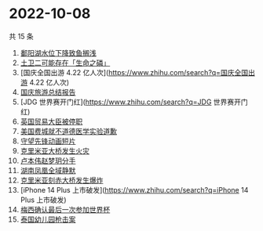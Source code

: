 # 2022-10-08

共 15 条

<!-- BEGIN -->
<!-- 最后更新时间 Sat Oct 08 2022 16:16:16 GMT+0800 (China Standard Time) -->

1. [鄱阳湖水位下降致鱼搁浅](https://www.zhihu.com/search?q=鄱阳湖水位下降致鱼搁浅)
1. [土卫二可能存在「生命之磷」](https://www.zhihu.com/search?q=土卫二可能存在「生命之磷」)
1. [国庆全国出游 4.22 亿人次](https://www.zhihu.com/search?q=国庆全国出游 4.22 亿人次)
1. [国庆旅游总结报告](https://www.zhihu.com/search?q=国庆旅游总结报告)
1. [JDG 世界赛开门红](https://www.zhihu.com/search?q=JDG 世界赛开门红)
1. [英国贸易大臣被停职](https://www.zhihu.com/search?q=英国贸易大臣被停职)
1. [美国费城就不道德医学实验道歉](https://www.zhihu.com/search?q=美国费城就不道德医学实验道歉)
1. [守望先锋动画短片](https://www.zhihu.com/search?q=守望先锋动画短片)
1. [克里米亚大桥发生火灾](https://www.zhihu.com/search?q=克里米亚大桥发生火灾)
1. [卢本伟赵梦玥分手](https://www.zhihu.com/search?q=卢本伟赵梦玥分手)
1. [湖南凤凰全域静默](https://www.zhihu.com/search?q=湖南凤凰全域静默)
1. [克里米亚刻赤大桥发生爆炸](https://www.zhihu.com/search?q=克里米亚刻赤大桥发生爆炸)
1. [iPhone 14 Plus 上市破发](https://www.zhihu.com/search?q=iPhone 14 Plus 上市破发)
1. [梅西确认最后一次参加世界杯](https://www.zhihu.com/search?q=梅西确认最后一次参加世界杯)
1. [泰国幼儿园枪击案](https://www.zhihu.com/search?q=泰国幼儿园枪击案)

<!-- END -->
